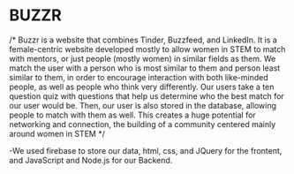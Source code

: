 # BUZZR
/* Buzzr is a website that combines Tinder, Buzzfeed, and LinkedIn. It is a female-centric website developed mostly 
to allow women in STEM to match with mentors, or just people (mostly women) in similar fields as them. We match the user with
a person who is most similar to them and person least similar to them, in order to encourage interaction with both like-minded 
people, as well as people who think very differently. Our users take a ten question quiz with questions that help us 
determine who the best match for our user would be. Then, our user is also stored in the database, allowing people to match
with them as well. This creates a huge potential for networking and connection, the building of a community centered mainly
around women in STEM */

-We used firebase to store our data, html, css, and JQuery for the frontent, and JavaScript and Node.js for our Backend. 
